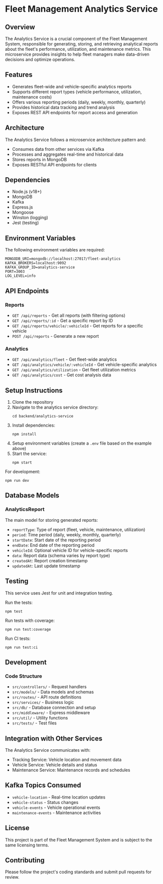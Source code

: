 # Fleet Management Analytics Service

## Overview

The Analytics Service is a crucial component of the Fleet Management System, responsible for generating, storing, and retrieving analytical reports about the fleet's performance, utilization, and maintenance metrics. This microservice provides insights to help fleet managers make data-driven decisions and optimize operations.

## Features

- Generates fleet-wide and vehicle-specific analytics reports
- Supports different report types (vehicle performance, utilization, maintenance costs)
- Offers various reporting periods (daily, weekly, monthly, quarterly)
- Provides historical data tracking and trend analysis
- Exposes REST API endpoints for report access and generation

## Architecture

The Analytics Service follows a microservice architecture pattern and:

- Consumes data from other services via Kafka
- Processes and aggregates real-time and historical data
- Stores reports in MongoDB
- Exposes RESTful API endpoints for clients

## Dependencies

- Node.js (v18+)
- MongoDB
- Kafka
- Express.js
- Mongoose
- Winston (logging)
- Jest (testing)

## Environment Variables

The following environment variables are required:

```
MONGODB_URI=mongodb://localhost:27017/fleet-analytics
KAFKA_BROKERS=localhost:9092
KAFKA_GROUP_ID=analytics-service
PORT=3003
LOG_LEVEL=info
```

## API Endpoints

### Reports

- `GET /api/reports` - Get all reports (with filtering options)
- `GET /api/reports/:id` - Get a specific report by ID
- `GET /api/reports/vehicle/:vehicleId` - Get reports for a specific vehicle
- `POST /api/reports` - Generate a new report

### Analytics

- `GET /api/analytics/fleet` - Get fleet-wide analytics
- `GET /api/analytics/vehicle/:vehicleId` - Get vehicle-specific analytics
- `GET /api/analytics/utilization` - Get fleet utilization metrics
- `GET /api/analytics/cost` - Get cost analysis data

## Setup Instructions

1. Clone the repository
2. Navigate to the analytics service directory:
   ```
   cd backend/analytics-service
   ```
3. Install dependencies:
   ```
   npm install
   ```
4. Setup environment variables (create a `.env` file based on the example above)
5. Start the service:
   ```
   npm start
   ```

For development:
```
npm run dev
```

## Database Models

### AnalyticsReport

The main model for storing generated reports:

- `reportType`: Type of report (fleet, vehicle, maintenance, utilization)
- `period`: Time period (daily, weekly, monthly, quarterly)
- `startDate`: Start date of the reporting period
- `endDate`: End date of the reporting period
- `vehicleId`: Optional vehicle ID for vehicle-specific reports
- `data`: Report data (schema varies by report type)
- `createdAt`: Report creation timestamp
- `updatedAt`: Last update timestamp

## Testing

This service uses Jest for unit and integration testing.

Run the tests:
```
npm test
```

Run tests with coverage:
```
npm run test:coverage
```

Run CI tests:
```
npm run test:ci
```

## Development

### Code Structure

- `src/controllers/` - Request handlers
- `src/models/` - Data models and schemas
- `src/routes/` - API route definitions
- `src/services/` - Business logic
- `src/db/` - Database connection and setup
- `src/middleware/` - Express middleware
- `src/util/` - Utility functions
- `src/tests/` - Test files

## Integration with Other Services

The Analytics Service communicates with:

- Tracking Service: Vehicle location and movement data
- Vehicle Service: Vehicle details and status
- Maintenance Service: Maintenance records and schedules

## Kafka Topics Consumed

- `vehicle-location` - Real-time location updates
- `vehicle-status` - Status changes
- `vehicle-events` - Vehicle operational events
- `maintenance-events` - Maintenance activities

## License

This project is part of the Fleet Management System and is subject to the same licensing terms.

## Contributing

Please follow the project's coding standards and submit pull requests for review. 